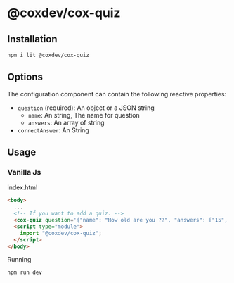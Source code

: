 # @coxdev/cox-quiz

## Installation

```bash
npm i lit @coxdev/cox-quiz
```
## Options
The configuration component can contain the following reactive properties:
- `question` (required): An object or a JSON string
    - `name`: An string, The name for question
    - `answers`: An array of string
- `correctAnswer`: An String


## Usage

### Vanilla Js
index.html
```html
<body>
  ...
  <!-- If you want to add a quiz. -->
  <cox-quiz question='{"name": "How old are you ??", "answers": ["15", "18", "24", "25"]}' correctAnswer="24"></cox-quiz>
  <script type="module">
    import "@coxdev/cox-quiz";
  </script>
</body>
```
Running
```bash
npm run dev
```

